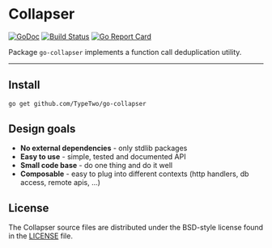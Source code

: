 Collapser
===

[![GoDoc](https://godoc.org/github.com/TypeTwo/go-collapser?status.svg)](https://godoc.org/github.com/TypeTwo/go-collapser)
[![Build Status](https://travis-ci.org/TypeTwo/go-collapser.svg?branch=master)](https://travis-ci.org/TypeTwo/go-collapser)
[![Go Report Card](https://goreportcard.com/badge/github.com/TypeTwo/go-collapser)](https://goreportcard.com/report/github.com/TypeTwo/go-collapser)

Package `go-collapser` implements a function call deduplication utility.

---

## Install

```sh
go get github.com/TypeTwo/go-collapser
```

## Design goals

- **No external dependencies** - only stdlib packages 
- **Easy to use** - simple, tested and documented API
- **Small code base** - do one thing and do it well
- **Composable** - easy to plug into different contexts (http handlers, db access, remote apis, ...)

## License

The Collapser source files are distributed under the BSD-style license found in the [LICENSE](https://github.com/TypeTwo/go-collapser/blob/master/LICENSE) file.
